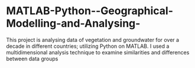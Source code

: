 # MATLAB-Python--Geographical-Modelling-and-Analysing-
This project is analysing data of vegetation and groundwater for over a decade in different countries; utilizing Python on MATLAB. I used a multidimensional analysis technique to examine similarities and differences between data groups
